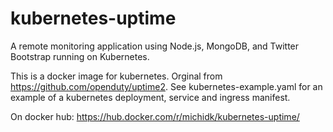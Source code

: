 # kubernetes-uptime
A remote monitoring application using Node.js, MongoDB, and Twitter Bootstrap running on Kubernetes.

This is a docker image for kubernetes. Orginal from https://github.com/openduty/uptime2.
See kubernetes-example.yaml for an example of a kubernetes deployment, service and ingress manifest.

On docker hub: https://hub.docker.com/r/michidk/kubernetes-uptime/

